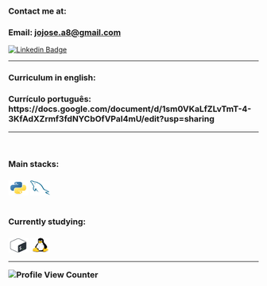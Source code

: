 ### Contact me at:
### Email: jojose.a8@gmail.com
[![Linkedin Badge](https://img.shields.io/badge/-LinkedIn-blue?style=flat-square&logo=Linkedin&logoColor=white&link=https://www.linkedin.com/in/jos%C3%A9-antonio-085a2a197/)](https://www.linkedin.com/in/jos%C3%A9-antonio-085a2a197/)

-----------------------------------------------------------------------------------------------------
<h3>Curriculum in english:  </h3>

<h3>Currículo português: https://docs.google.com/document/d/1sm0VKaLfZLvTmT-4-3KfAdXZrmf3fdNYCbOfVPal4mU/edit?usp=sharing </h3>

-----------------------------------------------------------------------------------------------------


<div style="display: inline_block"><br>
  
   <h3>Main stacks: <h3>
   <img align="center" alt="Python" height="30" width="40" src="https://raw.githubusercontent.com/devicons/devicon/master/icons/python/python-original.svg">  
      
   <img align="center" alt="mysql" height="30" width="40" src="https://raw.githubusercontent.com/devicons/devicon/master/icons/mysql/mysql-plain.svg">
   <br><br>
   <h3>Currently studying: <h3>
   <img align="center" alt="Bash" height="30" width="40" src="https://raw.githubusercontent.com/devicons/devicon/master/icons/bash/bash-original.svg">  
   <img align="center" alt="linux" height="30" width="40" src="https://raw.githubusercontent.com/devicons/devicon/master/icons/linux/linux-original.svg">

-----------------------------------------------------------------------------------------

![Profile View Counter](https://komarev.com/ghpvc/?username=Tanu-N-Prabhu)
